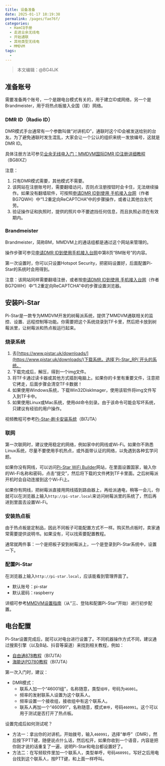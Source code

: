 ```yaml
---
title: 设备准备
date: 2025-01-17 18:19:38
permalink: /pages/fae76f/
categories:
  - HamCQ手册
  - 走进业余无线电
  - 开始通联
  - 其他类型无线电
  - MMDVM
tags:
  - 
---
```

> 本文编辑：@BG4IJK

## 准备账号

需要准备两个账号，一个是跟电台模式有关的，用于建立ID或网络，另一个是Brandmeister，用于将热点板接入全国（球）网络。

### DMR ID（Radio ID）

DMR模式手台通常有一个参数叫做“对讲机ID”，通联时这个ID会被发送给别的台友。为了避免通联时发生混乱，大家会让一个公认的组织来统一发放编号，这就是DMR ID。

具体注册方法可参见[业余无线电入门：MMDVM国际DMR ID注册详细教程](https://zhuanlan.zhihu.com/p/666427200)（BG8IXZ）

注意：

1. 只有DMR模式需要，其他模式不需要。
2. 该网站在注册账号时，需要翻墙访问，否则点注册按钮时会卡住，无法继续操作。如果没有翻墙软件，可按照[申请DMR ID到使用
手机接入台网](https://dd.94jpop.info:8886/%E4%B8%9A%E4%BD%99%E6%97%A0%E7%BA%BF%E7%94%B5/%E5%9B%BE%E6%96%87%E6%95%99%E7%A8%8B%E8%AF%B4%E6%98%8E%E4%B9%A6%E4%B8%8E%E6%96%87%E6%A1%A3/DroidStar%E7%AE%80%E6%98%93%E8%AE%BE%E7%BD%AE%E6%95%99%E7%A8%8B%28BG7QWH%29.pdf)（作者BG7QWH）中“1.2重定向ReCAPTCHA”中的步骤操作，或者让其他台友代劳。
3. 验证操作证和执照时，提供的照片中不要遮挡任何信息，而且执照必须在有效期内。

### Brandmeister

Brandmeister，简称BM，MMDVM上的通话组都是通过这个网站来管理的。

操作步骤可参见[申请DMR ID到使用手机接入台网](https://dd.94jpop.info:8886/%E4%B8%9A%E4%BD%99%E6%97%A0%E7%BA%BF%E7%94%B5/%E5%9B%BE%E6%96%87%E6%95%99%E7%A8%8B%E8%AF%B4%E6%98%8E%E4%B9%A6%E4%B8%8E%E6%96%87%E6%A1%A3/DroidStar%E7%AE%80%E6%98%93%E8%AE%BE%E7%BD%AE%E6%95%99%E7%A8%8B%28BG7QWH%29.pdf)中第8页“BM账号”的内容。

第一次设置时，你可以只设置Hotspot Security，把密码设置好，后面配置Pi-Star的系统时会用得到。

注意：该网站同样需要翻墙注册，或者按[申请DMR ID到使用
手机接入台网](https://dd.94jpop.info:8886/%E4%B8%9A%E4%BD%99%E6%97%A0%E7%BA%BF%E7%94%B5/%E5%9B%BE%E6%96%87%E6%95%99%E7%A8%8B%E8%AF%B4%E6%98%8E%E4%B9%A6%E4%B8%8E%E6%96%87%E6%A1%A3/DroidStar%E7%AE%80%E6%98%93%E8%AE%BE%E7%BD%AE%E6%95%99%E7%A8%8B%28BG7QWH%29.pdf)（作者BG7QWH）中“1.2重定向ReCAPTCHA”中的步骤设置浏览器。

## 安装Pi-Star

Pi-Star是一款专为MMDVM开发的树莓派系统，提供了MMDVM通联相关的监控、设置、远程控制等功能。你需要把这个系统烧录到TF卡里，然后把卡放到树莓派里，让树莓派和热点板运行起来。

### 烧录系统

1. 去[https://www.pistar.uk/downloads/](https://www.pistar.uk/downloads/)下载系统。选择`Pi-Star_RPi`开头的系统。
2. 下载完成后，解压，得到一个img文件。
3. 将TF卡通过读卡器或其他方式插到电脑上。如果你的卡里有重要文件，注意把它拷走，后面步骤会清空TF卡数据！
4. 如果使用Windows系统，下载Win32DiskImager，使用该软件将img文件写入到TF卡中。
5. 如果使用Linux或Mac系统，使用dd命令刻录。由于该命令可能会写坏系统，只建议有经验的用户操作。

视频教程可参考[Pi-Star-刷卡安装系统](https://www.bilibili.com/video/BV1DJ411b7jw/)（BI7JTA）

### 联网

第一次联网时，建议使用稳定的网络，例如家中的网线或Wi-Fi。如果你不熟悉Linux系统，尽量不要使用手机热点，或外面带认证的网络，以免遇到各种玄学问题。

如果你没有网线，可以访问[Pi-Star WiFi Builder](https://www.pistar.uk/wifi_builder.php)网站，在里面设置国家，输入你的Wi-Fi名称和密码，点击“提交”，然后将下载的文件拷到TF卡里面。之后树莓派开机时会自动连接到这个Wi-Fi上。

如果你有网线，把树莓派直接用网线插到路由器上，再给派通电，稍等一会儿，你就可以在浏览器上输入`http://pi-star.local`来访问树莓派里的系统了，然后再进到里面去设置Wi-Fi。

### 安装热点板

由于热点板是定制品，因此不同板子可能配置方式不一样。购买热点板时，卖家通常需要提供说明书。如果没有，可以找索要配置教程。

通常就两件事：一个是把板子安到树莓派上，一个是登录到Pi-Star系统中，设置一下。

### 配置Pi-Star

在浏览器上输入`http://pi-star.local`，应该能看到管理界面了。

* 默认账号：pi-star
* 默认密码：raspberry

详细可参考[MMDVM设置指南](https://bh8sel.com/446.html)（从“三、登陆和配置Pi-Star”开始）进行初步配置。

## 电台配置

Pi-Star设置完成后，就可以对电台进行设置了。不同机器操作方式不同，建议通过搜索引擎（以及B站、抖音等渠道）来找到相关教程，例如：

* [自由通878教程](https://www.bi7jta.cn/wiki/index.php?title=%E9%A6%96%E9%A1%B5#AnyTone878_MMDVM.E5.86.99.E9.A2.91.E6.95.99.E7.A8.8B_.EF.BC.88.E9.80.82.E7.94.A8.E4.BA.8E.E6.89.80.E6.9C.89DMR.E7.94.B5.E5.8F.B0.EF.BC.89)（BI7JTA）
* [海能达PD780教程](https://www.bi7jta.cn/wiki/index.php?title=%E9%A6%96%E9%A1%B5#.E6.B5.B7.E8.83.BD.E8.BE.BE_PD780)（BI7JTA）

第一次入门时，建议：

* DMR模式：
  * 联系人加一个“46001组”，名称随意，类型`组呼`，号码为`46001`。
  * 频率的发射联系人设置为这个联系人。
  * 频率设置一个接收组，接收组中有这个联系人。
  * 联系人再加一个“460991”，名称随意，模式`单呼`，号码`460991`。这个可以用于测试是否打开了热点板。

设置完成后如何测试呢？

* 方法一：拿出你的对讲机，开始拨号，输入`460991`，选择“单呼”（DMR），然后按下PTT键，随便说点什么话，然后松开，如果你收到一个语音，内容是把你刚才说的话重复了一遍，说明Pi-Star和电台都设置好了。
* 方法二：在写频软件里加一个联系人，类型单呼，号码`460991`，写好之后用电台找到这个联系人，按PTT键，和上面一样呼叫。

